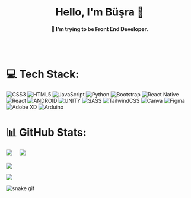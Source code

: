 <h1 align="center">Hello, I'm Büşra 👋 </h1>
<h4 align="center">🌱 I'm trying to be Front End Developer.</h4>
<h4 align="center">
<br><br>

 
</h4>

# 💻 Tech Stack:
 ![CSS3](https://img.shields.io/badge/css3-%231572B6.svg?style=flat&logo=css3&logoColor=white) ![HTML5](https://img.shields.io/badge/html5-%23E34F26.svg?style=flat&logo=html5&logoColor=white) ![JavaScript](https://img.shields.io/badge/javascript-%23323330.svg?style=flat&logo=javascript&logoColor=%23F7DF1E) ![Python](https://img.shields.io/badge/python-3670A0?style=flat&logo=python&logoColor=ffdd54) ![Bootstrap](https://img.shields.io/badge/bootstrap-%23563D7C.svg?style=flat&logo=bootstrap&logoColor=white) ![React Native](https://img.shields.io/badge/react_native-%2320232a.svg?style=flat&logo=react&logoColor=%2361DAFB) ![React](https://img.shields.io/badge/react-%2320232a.svg?style=flat&logo=react&logoColor=%2361DAFB) ![ANDROID](https://img.shields.io/badge/android-%2320232a.svg?style=flat&logo=android&logoColor=%a4c639) ![UNITY](https://img.shields.io/badge/Unity-%2320232a.svg?style=flat&logo=unity&logoColor=white) ![SASS](https://img.shields.io/badge/SASS-hotpink.svg?style=flat&logo=SASS&logoColor=white) ![TailwindCSS](https://img.shields.io/badge/tailwindcss-%2338B2AC.svg?style=flat&logo=tailwind-css&logoColor=white) ![Canva](https://img.shields.io/badge/Canva-%2300C4CC.svg?style=flat&logo=Canva&logoColor=white) 	![Figma](https://img.shields.io/badge/figma-%23F24E1E.svg?style=flat&logo=figma&logoColor=white) ![Adobe XD](https://img.shields.io/badge/Adobe%20XD-470137?style=flat&logo=Adobe%20XD&logoColor=#FF61F6) ![Arduino](https://img.shields.io/badge/-Arduino-00979D?style=flat&logo=Arduino&logoColor=white)


# 📊 GitHub Stats:
![](https://github-readme-stats.vercel.app/api?username=busra4&theme=tokyonight&hide_border=false&include_all_commits=true&count_private=true)
&nbsp; &nbsp; ![](https://github-readme-stats.vercel.app/api/top-langs/?username=busra4&theme=tokyonight&hide_border=false&include_all_commits=true&count_private=true&layout=compact) <br/>
<br/> ![](https://github-readme-streak-stats.herokuapp.com/?user=busra4&theme=tokyonight&hide_border=false)<br/>



<!--
### 😂 Random Dev Meme
<img src="https://rm.up.railway.app/" width="512px"/>
 -->
[![](https://visitcount.itsvg.in/api?id=busra4&icon=5&color=1)](https://visitcount.itsvg.in)


![snake gif](https://github.com/busra4/busra4/blob/output/github-contribution-grid-snake.svg#gh-dark-mode-only)

